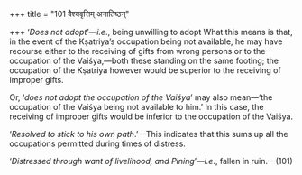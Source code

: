 +++
title = "101 वैश्यवृत्तिम् अनातिष्ठन्"

+++
‘*Does not adopt*’—*i.e*., being unwilling to adopt What this means is
that, in the event of the Kṣatriya’s occupation being not available, he
may have recourse either to the receiving of gifts from wrong persons or
to the occupation of the Vaiśya,—both these standing on the same
footing; the occupation of the Kṣatriya however would be superior to the
receiving of improper gifts.

Or, ‘*does not adopt the occupation of the Vaiśya*’ may also mean—‘the
occupation of the Vaiśya being not available to him.’ In this case, the
receiving of improper gifts would be inferior to the occupation of the
Vaiśya.

‘*Resolved to stick to his own path*.’—This indicates that this sums up
all the occupations permitted during times of distress.

‘*Distressed through want of livelihood, and Pining*’—*i.e*., fallen in
ruin.—(101)


